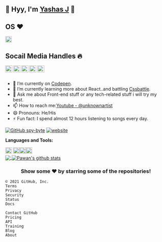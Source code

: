 
## :anger: Hyy, I'm [Yashas J](https://www.linkedin.com/in/yashas-j-07837a207) :anger:


## OS  :heart:

</code><code><img height="20" src="https://img.shields.io/badge/Arch_Linux-1793D1?style=for-the-badge&logo=arch-linux&logoColor=white"></code> 

## Socail Media Handles :fire:



<a href="https://www.linkedin.com/in/yashas-j-07837a207">
  <img align="left" alt="Pawan's Linkdein" width="22px" src="https://cdn.jsdelivr.net/npm/simple-icons@v3/icons/linkedin.svg" / style="color:white;" >
</a>
<a href="https://github.com/spy-byte">
  <img align="left" alt="Pawan's Github" width="22px" src="https://cdn.jsdelivr.net/npm/simple-icons@v3/icons/github.svg" />
</a>
<a href="https://t.me/spy235">
  <img align="left" alt="Pawan's Telegram" width="22px" src="https://cdn.jsdelivr.net/npm/simple-icons@v3/icons/telegram.svg" />
</a>
<a href="https://instagram.com/s_py_235/">
  <img align="left" alt="Pawan's Instagram" width="22px" src="https://cdn.jsdelivr.net/npm/simple-icons@v3/icons/instagram.svg" />
</a>
<a href="https://www.youtube.com/channel/UCgO8jHI55d8MDKzD5fE73cQ">
  <img align="left" alt="Pawan's Youtube" width="22px" src="https://cdn.jsdelivr.net/npm/simple-icons@v3/icons/youtube.svg" />
</a>

<br/>
<br/>



- 🔭 I’m currently on [Codepen](https://codepen.io/spy-byte).
- 🌱 I’m currently learning more about React..and battling [Cssbattle](https://cssbattle.dev/player/spy_235).
- 💬 Ask me about Front-end stuff or any tech-related stuff i will try my best.
- 📫 How to reach me:[Youtube - @unknownartist](https://www.youtube.com/channel/UCgO8jHI55d8MDKzD5fE73cQ)
- 😄 Pronouns: He/His
- ⚡ Fun fact: I spend almost 12 hours listening to songs every day.


[![GitHub spy-byte](https://img.shields.io/github/followers/spy-byte?label=follow&style=social)](https://github.com/spy-byte)
[![website](https://img.shields.io/badge/PortfolioWebsite-spy.235-2648ff?style=flat-square&logo=google-chrome)](https://vigorous-liskov-7b6dad.netlify.app/)


**Languages and Tools:**  

<code><img height="20" src="https://img.shields.io/badge/JavaScript-323330?style=for-the-badge&logo=javascript&logoColor=F7DF1E"></code>
<code><img height="20" src="https://img.shields.io/badge/CSS3-1572B6?style=for-the-badge&logo=css3&logoColor=white"></code><code><img height="20" src="https://img.shields.io/badge/HTML5-E34F26?style=for-the-badge&logo=html5&logoColor=white
"></code><code><img height="20" src="https://img.shields.io/badge/Python-FFD43B?style=for-the-badge&logo=python&logoColor=darkgreen
"></code>  
<a href="https://github.com/spy-byte">
  <img align="center" src="https://github-readme-stats.vercel.app/api/top-langs/?username=spy-byte&theme=light&hide_langs_below=1" />
</a>
<a href="https://github.com/spy-byte">
 <img align="center" src="https://github-readme-stats.vercel.app/api?username=spy-byte&show_icons=true&theme=light&line_height=27" alt="Pawan's github stats"/>
</a>


<div align="center">

### Show some ❤️ by starring some of the repositories!

</div>

    © 2021 GitHub, Inc.
    Terms
    Privacy
    Security
    Status
    Docs

    Contact GitHub
    Pricing
    API
    Training
    Blog
    About

